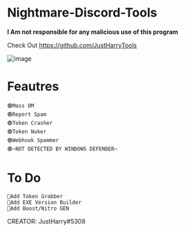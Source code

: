 # Nightmare-Discord-Tools

**I Am not responsible for any malicious use of this program**
 
Check Out https://github.com/JustHarryTools 

![image](https://cdn.discordapp.com/attachments/897942933716746252/1071743912823230524/image.png)

# Feautres
	🟢Mass DM
	🟢Report Spam
	🟢Token Crasher
	🟢Token Nuker
	🟢Webhook Spammer
	🟢~NOT DETECTED BY WINDOWS DEFENDER~
# To Do
	💎Add Token Grabber
	💎Add EXE Version Builder
	💎Add Boost/Nitro GEN

CREATOR: JustHarry#5308
